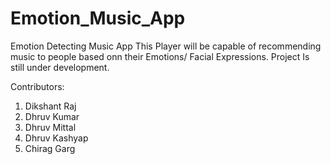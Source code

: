 # Emotion_Music_App
Emotion Detecting Music App
This Player will be capable of recommending music to people based onn their Emotions/ Facial Expressions. Project Is still under development.

Contributors:

1. Dikshant Raj
2. Dhruv Kumar
3. Dhruv Mittal
4. Dhruv Kashyap
5. Chirag Garg
